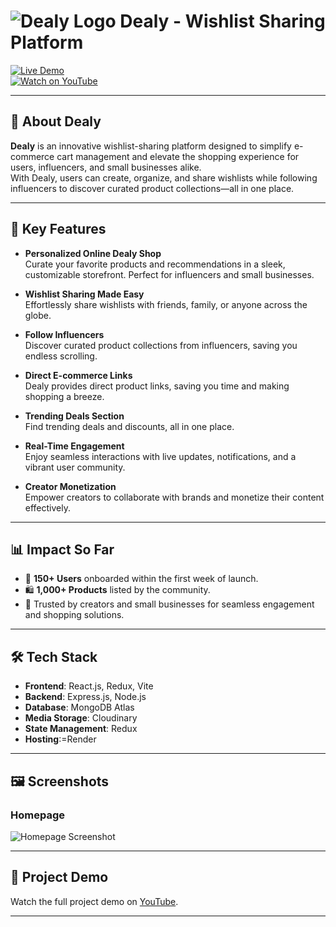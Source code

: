 # ![Dealy Logo](https://your-logo-link.com/logo.png) **Dealy - Wishlist Sharing Platform**  
[![Live Demo](https://img.shields.io/badge/Live%20Demo-Click%20Here-brightgreen)](https://www.dealyshop.me)  
[![Watch on YouTube](https://img.shields.io/badge/YouTube-Project%20Demo-red)](https://www.youtube.com/watch?v=z_VgYqYEFmw)

---

## 🚀 **About Dealy**  

**Dealy** is an innovative wishlist-sharing platform designed to simplify e-commerce cart management and elevate the shopping experience for users, influencers, and small businesses alike.  
With Dealy, users can create, organize, and share wishlists while following influencers to discover curated product collections—all in one place.  

---

## 🌟 **Key Features**  

- **Personalized Online Dealy Shop**  
  Curate your favorite products and recommendations in a sleek, customizable storefront. Perfect for influencers and small businesses.  

- **Wishlist Sharing Made Easy**  
  Effortlessly share wishlists with friends, family, or anyone across the globe.  

- **Follow Influencers**  
  Discover curated product collections from influencers, saving you endless scrolling.  

- **Direct E-commerce Links**  
  Dealy provides direct product links, saving you time and making shopping a breeze.  

- **Trending Deals Section**  
  Find trending deals and discounts, all in one place.  

- **Real-Time Engagement**  
  Enjoy seamless interactions with live updates, notifications, and a vibrant user community.  

- **Creator Monetization**  
  Empower creators to collaborate with brands and monetize their content effectively.  

---

## 📊 **Impact So Far**  

- 🚀 **150+ Users** onboarded within the first week of launch.  
- 🛍️ **1,000+ Products** listed by the community.  
- 💬 Trusted by creators and small businesses for seamless engagement and shopping solutions.  

---

## 🛠️ **Tech Stack**  

- **Frontend**: React.js, Redux, Vite  
- **Backend**: Express.js, Node.js  
- **Database**: MongoDB Atlas  
- **Media Storage**: Cloudinary  
- **State Management**: Redux  
- **Hosting**:=Render  

---

## 🖼️ **Screenshots**  

### Homepage  
![Homepage Screenshot](https://res.cloudinary.com/dsxx9isde/image/upload/v1737269051/Screenshot_2025-01-19_121357_esai4x.png)  


---

## 🎥 **Project Demo**  

Watch the full project demo on [YouTube](https://youtu.be/z_VgYqYEFmw?si=A4E9pqYLD6UaVU_b).  

---

